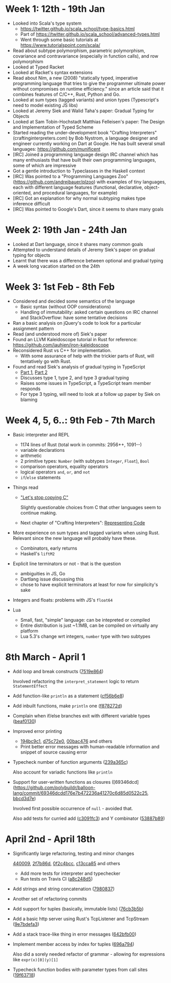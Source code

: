 # Week 1: 12th - 19th Jan

- Looked into Scala's type system
    - https://twitter.github.io/scala_school/type-basics.html
    - Part of https://twitter.github.io/scala_school/advanced-types.html
    - Went through some basic tutorials at https://www.tutorialspoint.com/scala/
- Read about subtype polymorphism, parametric polymorphism, covariance and contravariance (especially in function calls), and row polymorphism
- Looked at Typed Racket
- Looked at Racket's syntax extensions
- Read about Nim, a new (2008) "statically typed, imperative programming language that tries to give the programmer ultimate power without compromises on runtime efficiency." since an article said that it combines features of C/C++, Rust, Python and Go.
- Looked at sum types (tagged variants) and union types (Typescript's need to model existing JS libs)
- Looked at Jeremy Siek and Walid Taha's paper: Gradual Typing for Objects
- Looked at Sam Tobin-Hochstadt Matthias Felleisen's paper: The Design and Implementation of Typed Scheme
- Started reading the under-development book "Crafting Interpreters" (craftinginterpreters.com) by Bob Nystrom, a language designer and engineer currently working on Dart at Google. He has built several small languages: https://github.com/munificent
- [IRC] Joined a programming language design IRC channel which has many enthusiasts that have built their own programming languages, some of which are impressive
- Got a gentle introduction to Typeclasses in the Haskell context
- [IRC] Was pointed to a "Programming Languages Zoo" (https://github.com/andrejbauer/plzoo) with examples of tiny languages, each with different language features (functional, declarative, object-oriented, and procedural languages, for example)
- [IRC] Got an explanation for why normal subtyping makes type inference difficult
- [IRC] Was pointed to Google's Dart, since it seems to share many goals

# Week 2: 19th Jan - 24th Jan

- Looked at Dart language, since it shares many common goals
- Attempted to understand details of Jeremy Siek's paper on gradual typing for objects
- Learnt that there was a difference between optional and gradual typing
- A week long vacation started on the 24th

# Week 3: 1st Feb - 8th Feb

- Considered and decided some semantics of the language
    - Basic syntax (without OOP considerations)
    - Handling of immutability: asked certain questions on IRC channel and StackOverflow: have some tentative decisions
- Ran a basic analysis on jQuery's code to look for a particular assignment pattern
- Read (and understood more of) Siek's paper
- Found an LLVM Kaleidoscope tutorial in Rust for reference: https://github.com/jauhien/iron-kaleidoscope
- Reconsidered Rust vs C++ for implementation.
    - With some assurance of help with the trickier parts of Rust, will tentatively go with Rust.
- Found and read Siek's analysis of gradual typing in TypeScript
    - [Part 1](siek.blogspot.in/2012/10/is-typescript-gradually-typed-part-1.html), [Part 2](siek.blogspot.in/2012/10/is-typescript-gradually-typed-part-2.html)
    - Discusses type 1, type 2, and type 3 gradual typing
    - Raises some issues in TypeScript, a TypeScript team member responds
    - For type 3 typing, will need to look at a follow up paper by Siek on blaming

# Week 4, 5, 6..: 9th Feb - 7th March

- Basic interpreter and REPL
    - 1174 lines of Rust (total work in commits: 2956++, 1091--)
    - variable declarations
    - arithmetic
    - 2 primitive types: `Number` (with subtypes `Integer`, `Float`), `Bool`
    - comparison operators, equality operators
    - logical operators `and`, `or`, and `not`
    - `if`/`else` statements

- Things read
    - ["Let's stop copying C"](https://eev.ee/blog/2016/12/01/lets-stop-copying-c/)

      Slightly questionable choices from C that other languages seem to continue making.

    - Next chapter of "Crafting Interpreters": [Representing Code](http://craftinginterpreters.com/representing-code.html)

- More experience on sum types and tagged variants when using Rust. Relevant since the new language will probably have these.
    - Combinators, early returns
    - Haskell's `liftM2`
- Explicit line terminators or not - that is the question
    - ambiguities in JS, Go
    - Dartlang issue discussing this
    - chose to have explicit terminators at least for now for simplicity's sake
- Integers and floats: problems with JS's `float64`
- Lua
    - Small, fast, "simple" language: can be intepreted or compiled
    - Entire distribution is just ~1.1MB, can be compiled on virtually any platform
    - Lua 5.3's change wrt integers, `number` type with two subtypes

# 8th March - April 1

- Add loop and break constructs ([7519e864](https://github.com/polybuildr/balloon-lang/commit/7519e8646548a698847e27d97345c447a395efa7))
  
  Involved refactoring the `interpret_statement` logic to return `StatementEffect`
- Add function-like `println` as a statement ([cf56b6e8](https://github.com/polybuildr/balloon-lang/commit/cf56b6e842a7f6a888717e6685fb2a6c9bcc897a))
- Add inbuilt functions, make `println` one ([f878272d](https://github.com/polybuildr/balloon-lang/commit/f878272d240a676266e2f12f3558d0c2705507f8))
- Complain when if/else branches exit with different variable types ([beaf0130](https://github.com/polybuildr/balloon-lang/commit/beaf01303cc457dc4a1551cdd0ef22c3e7543f2f))
- Improved error printing
    - [194bc9c1](https://github.com/polybuildr/balloon-lang/commit/194bc9c1cfabbb0602510eebc6570cd195c26ed6), [d75c72e0](https://github.com/polybuildr/balloon-lang/commit/d75c72e02f1dd99cc5b96c5f3b9e5157d067357b), [00bac476](https://github.com/polybuildr/balloon-lang/commit/00bac47637ec349858bc79adb79a5a164f77fb6a) and others
    - Print better error messages with human-readable information and snippet of source causing error
- Typecheck number of function arguments ([239a365c](https://github.com/polybuildr/balloon-lang/commit/239a365c3174e92686f084faae4fb2a93c5755bb))
  
  Also account for variadic functions like `println`
- Support for user-written functions as closures ([69346dcd](https://github.com/polybuildr/balloon-lang/commit/69346dcdd176e7b472236a41270c6d85d0522c25, [bbcd3d7e](https://github.com/polybuildr/balloon-lang/commit/bbcd3d7eb2924be8e3a584a6af70daa9e229495b))
  
  Involved first possible occurrence of `null` - avoided that.
  
  Also add tests for curried add ([c3091fc3](https://github.com/polybuildr/balloon-lang/commit/c3091fc3edefbee86207bcc89e9ca160f2c68c84)) and Y combinator ([53887b89](https://github.com/polybuildr/balloon-lang/commit/53887b89fc70a501c8f69f0f0402db7f1c00f164))

# April 2nd - April 18th
- Significantly large refactoring, testing and minor changes
  
  [440009](https://github.com/polybuildr/balloon-lang/commit/440009809e2f9a7a018c48e6310657581c663792), [2f7b86d](https://github.com/polybuildr/balloon-lang/commit/2f7b86d4d062192b7fe893791975df6ae99c0355), [0f2c4bcc](https://github.com/polybuildr/balloon-lang/commit/0f2c4bccf4b989302ecf012004d17c1b3af092a5), [c13cca85](https://github.com/polybuildr/balloon-lang/commit/c13cca85c3ce7fb812918968de0043b179574b78) and others
    - Add more tests for interpreter and typechecker
    - Run tests on Travis CI ([a8c248d5](https://github.com/polybuildr/balloon-lang/commit/a8c248d5efc7efe4c76959f67fe944330a50a276))
- Add strings and string concatenation ([7980837](https://github.com/polybuildr/balloon-lang/commit/79808378dcb4a581fe0d2a48cc99046fee9716d5))
- Another set of refactoring commits
- Add support for tuples (basically, immutable lists) ([76cb3b5b](https://github.com/polybuildr/balloon-lang/commit/76cb3b5b16a1c237812221761d6cce5fcde476a8))
- Add a basic http server using Rust's TcpListener and TcpStream ([9e7bdefa3](https://github.com/polybuildr/balloon-lang/commit/9e7bdefa313c1f9697215de920fa9f28ce79dca1))
- Add a stack trace-like thing in error messages ([642bfb00](https://github.com/polybuildr/balloon-lang/commit/642bfb0087e46589cc9248e146d9c0b26d71f099))
- Implement member access by index for tuples ([696a794](https://github.com/polybuildr/balloon-lang/commit/696a794eb93945fbc659a723e5c402cfd125326e))
  
  Also did a sorely needed refactor of grammar - allowing for expressions like `expr(x)[0](y)[1]`
- Typecheck function bodies with parameter types from call sites ([19f63718](https://github.com/polybuildr/balloon-lang/commit/19f6371851ccf131e918fb5983f4ad5482272bf6))
